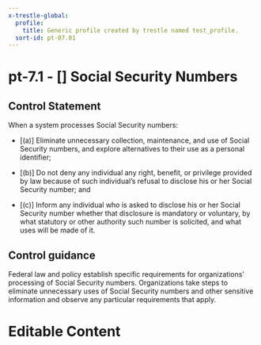 ```yaml
---
x-trestle-global:
  profile:
    title: Generic profile created by trestle named test_profile.
  sort-id: pt-07.01
---
```


# pt-7.1 - \[\] Social Security Numbers

## Control Statement

When a system processes Social Security numbers:

- \[(a)\] Eliminate unnecessary collection, maintenance, and use of Social Security numbers, and explore alternatives to their use as a personal identifier;

- \[(b)\] Do not deny any individual any right, benefit, or privilege provided by law because of such individual’s refusal to disclose his or her Social Security number; and

- \[(c)\] Inform any individual who is asked to disclose his or her Social Security number whether that disclosure is mandatory or voluntary, by what statutory or other authority such number is solicited, and what uses will be made of it.

## Control guidance

Federal law and policy establish specific requirements for organizations’ processing of Social Security numbers. Organizations take steps to eliminate unnecessary uses of Social Security numbers and other sensitive information and observe any particular requirements that apply.

# Editable Content

<!-- Make additions and edits below -->
<!-- The above represents the contents of the control as received by the profile, prior to additions. -->
<!-- If the profile makes additions to the control, they will appear below. -->
<!-- The above markdown may not be edited but you may edit the content below, and/or introduce new additions to be made by the profile. -->
<!-- If there is a yaml header at the top, parameter values may be edited. Use --set-parameters to incorporate the changes during assembly. -->
<!-- The content here will then replace what is in the profile for this control, after running profile-assemble. -->
<!-- The current profile has no added parts for this control, but you may add new ones here. -->
<!-- Each addition must have a heading either of the form ## Control my_addition_name -->
<!-- or ## Part a. (where the a. refers to one of the control statement labels.) -->
<!-- "## Control" parts are new parts added after the statement part. -->
<!-- "## Part" parts are new parts added into the top-level statement part with that label. -->
<!-- Subparts may be added with nested hash levels of the form ### My Subpart Name -->
<!-- underneath the parent ## Control or ## Part being added -->
<!-- See https://ibm.github.io/compliance-trestle/tutorials/ssp_profile_catalog_authoring/ssp_profile_catalog_authoring for guidance. -->
